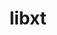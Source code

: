 ---
title: "libxt"
layout: cache
categories: [package, develop-2024-01-21]
meta: {"versions": ["1.3.0"], "compilers": ["gcc@=11.1.0", "gcc@=11.3.0", "gcc@=11.4.0", "gcc@=7.3.1", "gcc@=9.4.0"], "oss": ["amzn2", "ubuntu20.04", "ubuntu22.04"], "platforms": ["linux"], "targets": ["aarch64", "neoverse_n1", "neoverse_v1", "ppc64le", "x86_64_v3"], "stacks": ["aws-isc", "aws-isc-aarch64", "data-vis-sdk", "e4s", "e4s-aarch64", "e4s-neoverse_v1", "e4s-power", "e4s-rocm-external", "ml-linux-x86_64-rocm", "root"], "num_specs": 11, "num_specs_by_stack": {"root": 11, "aws-isc-aarch64": 2, "aws-isc": 1, "e4s-neoverse_v1": 1, "e4s-power": 1, "data-vis-sdk": 2, "e4s-rocm-external": 1, "e4s": 2, "e4s-aarch64": 1, "ml-linux-x86_64-rocm": 1}}
spec_details: [{"hash": "3ilbosvyr72yiaqrpnjv2ny2fvx5xlpa", "compiler": "gcc@=7.3.1", "versions": ["1.3.0"], "os": "amzn2", "platform": "linux", "target": "aarch64", "variants": ["build_system=autotools"], "stacks": ["root", "aws-isc-aarch64"], "size": "-", "tarball": "https://binaries.spack.io/releases/develop-2024-01-21/build_cache/linux-amzn2-aarch64/gcc-7.3.1/libxt-1.3.0/linux-amzn2-aarch64-gcc-7.3.1-libxt-1.3.0-3ilbosvyr72yiaqrpnjv2ny2fvx5xlpa.spack"}, {"hash": "gvfuodnij2xdioxt337x6kzdkmufnhlp", "compiler": "gcc@=7.3.1", "versions": ["1.3.0"], "os": "amzn2", "platform": "linux", "target": "x86_64_v3", "variants": ["build_system=autotools"], "stacks": ["aws-isc", "root"], "size": "-", "tarball": "https://binaries.spack.io/releases/develop-2024-01-21/build_cache/linux-amzn2-x86_64_v3/gcc-7.3.1/libxt-1.3.0/linux-amzn2-x86_64_v3-gcc-7.3.1-libxt-1.3.0-gvfuodnij2xdioxt337x6kzdkmufnhlp.spack"}, {"hash": "koaawvtxzeeft3lu2futk3tlcxbxiprx", "compiler": "gcc@=7.3.1", "versions": ["1.3.0"], "os": "amzn2", "platform": "linux", "target": "neoverse_n1", "variants": ["build_system=autotools"], "stacks": ["root", "aws-isc-aarch64"], "size": "-", "tarball": "https://binaries.spack.io/releases/develop-2024-01-21/build_cache/linux-amzn2-neoverse_n1/gcc-7.3.1/libxt-1.3.0/linux-amzn2-neoverse_n1-gcc-7.3.1-libxt-1.3.0-koaawvtxzeeft3lu2futk3tlcxbxiprx.spack"}, {"hash": "lza5ni67r75qhvyqhlgy3edmsqffsinx", "compiler": "gcc@=11.4.0", "versions": ["1.3.0"], "os": "ubuntu20.04", "platform": "linux", "target": "neoverse_v1", "variants": ["build_system=autotools"], "stacks": ["root", "e4s-neoverse_v1"], "size": "-", "tarball": "https://binaries.spack.io/releases/develop-2024-01-21/build_cache/linux-ubuntu20.04-neoverse_v1/gcc-11.4.0/libxt-1.3.0/linux-ubuntu20.04-neoverse_v1-gcc-11.4.0-libxt-1.3.0-lza5ni67r75qhvyqhlgy3edmsqffsinx.spack"}, {"hash": "dmapuqibujnpndebz5ivlhjskhqup7wt", "compiler": "gcc@=9.4.0", "versions": ["1.3.0"], "os": "ubuntu20.04", "platform": "linux", "target": "ppc64le", "variants": ["build_system=autotools"], "stacks": ["root", "e4s-power"], "size": "-", "tarball": "https://binaries.spack.io/releases/develop-2024-01-21/build_cache/linux-ubuntu20.04-ppc64le/gcc-9.4.0/libxt-1.3.0/linux-ubuntu20.04-ppc64le-gcc-9.4.0-libxt-1.3.0-dmapuqibujnpndebz5ivlhjskhqup7wt.spack"}, {"hash": "vxdfzrzgpyye6okloib6pxeh4qhjztxx", "compiler": "gcc@=11.1.0", "versions": ["1.3.0"], "os": "ubuntu20.04", "platform": "linux", "target": "x86_64_v3", "variants": ["build_system=autotools"], "stacks": ["root", "data-vis-sdk"], "size": "-", "tarball": "https://binaries.spack.io/releases/develop-2024-01-21/build_cache/linux-ubuntu20.04-x86_64_v3/gcc-11.1.0/libxt-1.3.0/linux-ubuntu20.04-x86_64_v3-gcc-11.1.0-libxt-1.3.0-vxdfzrzgpyye6okloib6pxeh4qhjztxx.spack"}, {"hash": "dm3dgkrmnwzunih6mlzarlbgx25bf7yi", "compiler": "gcc@=11.1.0", "versions": ["1.3.0"], "os": "ubuntu20.04", "platform": "linux", "target": "x86_64_v3", "variants": ["build_system=autotools"], "stacks": ["root", "data-vis-sdk"], "size": "-", "tarball": "https://binaries.spack.io/releases/develop-2024-01-21/build_cache/linux-ubuntu20.04-x86_64_v3/gcc-11.1.0/libxt-1.3.0/linux-ubuntu20.04-x86_64_v3-gcc-11.1.0-libxt-1.3.0-dm3dgkrmnwzunih6mlzarlbgx25bf7yi.spack"}, {"hash": "ol7teabwqnbpngwye6vty4nxq2qobe4c", "compiler": "gcc@=11.4.0", "versions": ["1.3.0"], "os": "ubuntu20.04", "platform": "linux", "target": "x86_64_v3", "variants": ["build_system=autotools"], "stacks": ["root", "e4s-rocm-external", "e4s"], "size": "-", "tarball": "https://binaries.spack.io/releases/develop-2024-01-21/build_cache/linux-ubuntu20.04-x86_64_v3/gcc-11.4.0/libxt-1.3.0/linux-ubuntu20.04-x86_64_v3-gcc-11.4.0-libxt-1.3.0-ol7teabwqnbpngwye6vty4nxq2qobe4c.spack"}, {"hash": "zks5ca4afqbseauld2ptchjrtuwd6t7p", "compiler": "gcc@=11.4.0", "versions": ["1.3.0"], "os": "ubuntu20.04", "platform": "linux", "target": "x86_64_v3", "variants": ["build_system=autotools"], "stacks": ["root", "e4s"], "size": "-", "tarball": "https://binaries.spack.io/releases/develop-2024-01-21/build_cache/linux-ubuntu20.04-x86_64_v3/gcc-11.4.0/libxt-1.3.0/linux-ubuntu20.04-x86_64_v3-gcc-11.4.0-libxt-1.3.0-zks5ca4afqbseauld2ptchjrtuwd6t7p.spack"}, {"hash": "paiktp7gvtzrth7oacwwjysy64aki6r5", "compiler": "gcc@=11.4.0", "versions": ["1.3.0"], "os": "ubuntu22.04", "platform": "linux", "target": "aarch64", "variants": ["build_system=autotools"], "stacks": ["e4s-aarch64", "root"], "size": "-", "tarball": "https://binaries.spack.io/releases/develop-2024-01-21/build_cache/linux-ubuntu22.04-aarch64/gcc-11.4.0/libxt-1.3.0/linux-ubuntu22.04-aarch64-gcc-11.4.0-libxt-1.3.0-paiktp7gvtzrth7oacwwjysy64aki6r5.spack"}, {"hash": "j34wvlj5grtekhhe5ixtjtfqxjj45pzr", "compiler": "gcc@=11.3.0", "versions": ["1.3.0"], "os": "ubuntu22.04", "platform": "linux", "target": "x86_64_v3", "variants": ["build_system=autotools"], "stacks": ["root", "ml-linux-x86_64-rocm"], "size": "-", "tarball": "https://binaries.spack.io/releases/develop-2024-01-21/build_cache/linux-ubuntu22.04-x86_64_v3/gcc-11.3.0/libxt-1.3.0/linux-ubuntu22.04-x86_64_v3-gcc-11.3.0-libxt-1.3.0-j34wvlj5grtekhhe5ixtjtfqxjj45pzr.spack"}]
---
